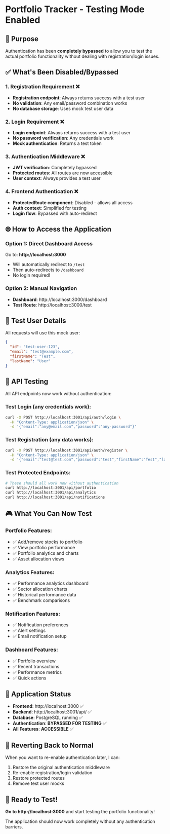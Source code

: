 # Portfolio Tracker - Testing Mode Enabled

## 🎯 Purpose
Authentication has been **completely bypassed** to allow you to test the actual portfolio functionality without dealing with registration/login issues.

## ✅ What's Been Disabled/Bypassed

### 1. Registration Requirement ❌
- **Registration endpoint**: Always returns success with a test user
- **No validation**: Any email/password combination works
- **No database storage**: Uses mock test user data

### 2. Login Requirement ❌  
- **Login endpoint**: Always returns success with a test user
- **No password verification**: Any credentials work
- **Mock authentication**: Returns a test token

### 3. Authentication Middleware ❌
- **JWT verification**: Completely bypassed
- **Protected routes**: All routes are now accessible
- **User context**: Always provides a test user

### 4. Frontend Authentication ❌
- **ProtectedRoute component**: Disabled - allows all access
- **Auth context**: Simplified for testing
- **Login flow**: Bypassed with auto-redirect

## 🌐 How to Access the Application

### Option 1: Direct Dashboard Access
Go to: **http://localhost:3000**
- Will automatically redirect to `/test` 
- Then auto-redirects to `/dashboard`
- No login required!

### Option 2: Manual Navigation
- **Dashboard**: http://localhost:3000/dashboard
- **Test Route**: http://localhost:3000/test

## 🧪 Test User Details
All requests will use this mock user:
```json
{
  "id": "test-user-123",
  "email": "test@example.com", 
  "firstName": "Test",
  "lastName": "User"
}
```

## 🔧 API Testing
All API endpoints now work without authentication:

### Test Login (any credentials work):
```bash
curl -X POST http://localhost:3001/api/auth/login \
  -H "Content-Type: application/json" \
  -d '{"email":"any@email.com","password":"any-password"}'
```

### Test Registration (any data works):
```bash
curl -X POST http://localhost:3001/api/auth/register \
  -H "Content-Type: application/json" \
  -d '{"email":"test@test.com","password":"test","firstName":"Test","lastName":"User"}'
```

### Test Protected Endpoints:
```bash
# These should all work now without authentication
curl http://localhost:3001/api/portfolio
curl http://localhost:3001/api/analytics  
curl http://localhost:3001/api/notifications
```

## 🎮 What You Can Now Test

### Portfolio Features:
- ✅ Add/remove stocks to portfolio
- ✅ View portfolio performance
- ✅ Portfolio analytics and charts
- ✅ Asset allocation views

### Analytics Features:
- ✅ Performance analytics dashboard
- ✅ Sector allocation charts
- ✅ Historical performance data
- ✅ Benchmark comparisons

### Notification Features:
- ✅ Notification preferences
- ✅ Alert settings
- ✅ Email notification setup

### Dashboard Features:
- ✅ Portfolio overview
- ✅ Recent transactions
- ✅ Performance metrics
- ✅ Quick actions

## 🚀 Application Status
- **Frontend**: http://localhost:3000 ✅
- **Backend**: http://localhost:3001/api/ ✅
- **Database**: PostgreSQL running ✅
- **Authentication**: **BYPASSED FOR TESTING** ✅
- **All Features**: **ACCESSIBLE** ✅

## 🔄 Reverting Back to Normal
When you want to re-enable authentication later, I can:
1. Restore the original authentication middleware
2. Re-enable registration/login validation
3. Restore protected routes
4. Remove test user mocks

## 🎉 Ready to Test!
**Go to http://localhost:3000** and start testing the portfolio functionality!

The application should now work completely without any authentication barriers.